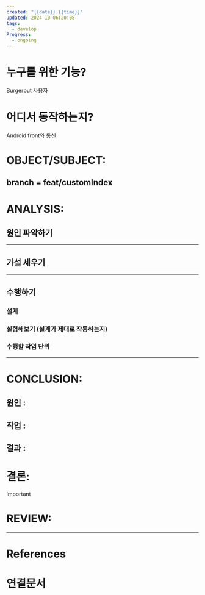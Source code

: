 ```yaml
---
created: "{{date}} {{time}}"
updated: 2024-10-06T20:08
tags:
  - develop
Progress:
  - ongoing
---
```

# 누구를 위한 기능?
Burgerput 사용자
# 어디서 동작하는지?
Android front와 통신 

# OBJECT/SUBJECT:
## branch = feat/customIndex

# ANALYSIS:
## 원인 파악하기




---
## 가설 세우기



---

## 수행하기
### 설계 

### 실험해보기 (설계가 제대로 작동하는지)

### 수행할 작업 단위

---


# CONCLUSION:

## 원인 :

## 작업 :

## 결과 :

# 결론:
>[!important]


# REVIEW:


---
# References

# 연결문서
